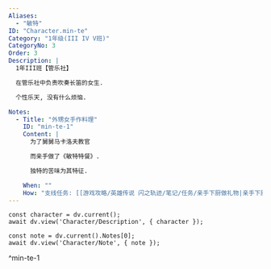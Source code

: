 ```yaml
---
Aliases:
  - "敏特"
ID: "Character.min-te"
Category: "1年级(III IV V班)"
CategoryNo: 3
Order: 3
Description: |
  1年III班【管乐社】

  在管乐社中负责吹奏长笛的女生.

  个性乐天, 没有什么烦恼.

Notes:
  - Title: "外甥女手作料理"
    ID: "min-te-1"
    Content: |
      为了舅舅马卡洛夫教官

      而亲手做了《敏特特餐》.

      独特的苦味为其特征.

    When: ""
    How: "支线任务: [[游戏攻略/英雄传说 闪之轨迹/笔记/任务/亲手下厨做礼物|亲手下厨做礼物]] 获得"
---
```

```dataviewjs
const character = dv.current();
await dv.view('Character/Description', { character });
```

```dataviewjs
const note = dv.current().Notes[0];
await dv.view('Character/Note', { note });
```
^min-te-1